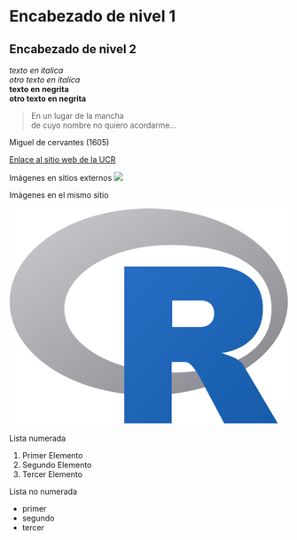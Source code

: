 # Encabezado de nivel 1
## Encabezado de nivel 2
*texto en italica*    
_otro texto en italica_  
**texto en negrita**  
__otro texto en negrita__

>En un lugar de la mancha   
>de cuyo nombre no quiero acordarme...
>
Miguel de cervantes (1605)

[Enlace al sitio web de la UCR](https://www.ucr.ac.cr/)

Imágenes en sitios externos
![ ](https://www.r-project.org/logo/Rlogo.png)

Imágenes en el mismo sitio

![ ](Rlogo.png)


Lista numerada
1.  Primer Elemento
2.  Segundo Elemento
3.  Tercer Elemento

Lista no numerada
- primer
- segundo
- tercer

